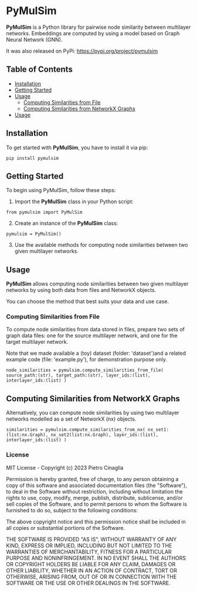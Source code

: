 # PyMulSim

**PyMulSim** is a Python library for pairwise node similarity between multilayer networks. Embeddings are computed by using a model based on Graph Neural Network (GNN).

It was also released on PyPi: https://pypi.org/project/pymulsim

## Table of Contents

- [Installation](#installation)
- [Getting Started](#getting-started)
- [Usage](#usage)
  - [Computing Similarities from File](#computing-similarities-from-file-data)
  - [Computing Similarities from NetworkX Graphs](#computing-similarities-from-networkx-graphs)
- [Usage](#usage)

## Installation <a name="installation"></a>

To get started with **PyMulSim**, you have to install it via pip:

```
pip install pymulsim
```

## Getting Started <a name="getting-started"></a>

To begin using PyMulSim, follow these steps:

1. Import the **PyMulSim** class in your Python script:

```
from pymulsim import PyMulSim
```

2. Create an instance of the **PyMulSim** class:

```
pymulsim = PyMulSim()
```

3. Use the available methods for computing node similarities between two given multilayer networks.


## Usage <a name="usage"></a>

**PyMulSim** allows computing node similarities between two given multilayer networks by using both data from files and NetworkX objects.

You can choose the method that best suits your data and use case.

### Computing Similarities from File <a name="computing-similarities-from-file-data"></a>

To compute node similarities from data stored in files, prepare two sets of graph data files: one for the source multilayer network, and one for the target multilayer network.

Note that we made available a (toy) dataset (folder: 'dataset')and a related example code (file: 'example.py'), for demonstration purpose only.

```
node_similarities = pymulsim.compute_similarities_from_file( source_path:(str), target_path:(str), layer_ids:(list), interlayer_ids:(list) )
```

## Computing Similarities from NetworkX Graphs <a name="computing-similarities-from-networkx-graphs"></a>

Alternatively, you can compute node similarities by using two multilayer networks modelled as a set of NetworkX (nx) objects.

```
similarities = pymulsim.compute_similarities_from_nx( nx_set1:(list:nx.Graph), nx_set2(list:nx.Graph), layer_ids:(list), interlayer_ids:(list) )
```

### License

MIT License - Copyright (c) 2023 Pietro Cinaglia

Permission is hereby granted, free of charge, to any person obtaining a copy
of this software and associated documentation files (the "Software"), to deal
in the Software without restriction, including without limitation the rights
to use, copy, modify, merge, publish, distribute, sublicense, and/or sell
copies of the Software, and to permit persons to whom the Software is
furnished to do so, subject to the following conditions:

The above copyright notice and this permission notice shall be included in all
copies or substantial portions of the Software.

THE SOFTWARE IS PROVIDED "AS IS", WITHOUT WARRANTY OF ANY KIND, EXPRESS OR
IMPLIED, INCLUDING BUT NOT LIMITED TO THE WARRANTIES OF MERCHANTABILITY,
FITNESS FOR A PARTICULAR PURPOSE AND NONINFRINGEMENT. IN NO EVENT SHALL THE
AUTHORS OR COPYRIGHT HOLDERS BE LIABLE FOR ANY CLAIM, DAMAGES OR OTHER
LIABILITY, WHETHER IN AN ACTION OF CONTRACT, TORT OR OTHERWISE, ARISING FROM,
OUT OF OR IN CONNECTION WITH THE SOFTWARE OR THE USE OR OTHER DEALINGS IN THE
SOFTWARE.